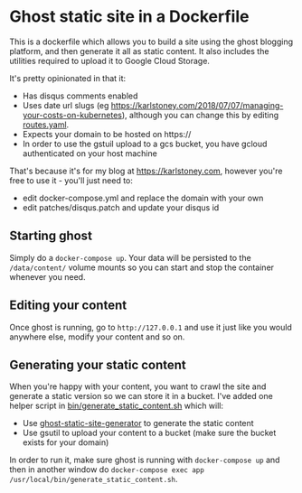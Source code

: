 # Ghost static site in a Dockerfile
This is a dockerfile which allows you to build a site using the ghost blogging platform, and then generate it all as static content.  It also includes the utilities required to upload it to Google Cloud Storage.

It's pretty opinionated in that it:

  - Has disqus comments enabled
  - Uses date url slugs (eg https://karlstoney.com/2018/07/07/managing-your-costs-on-kubernetes), although you can change this by editing [routes.yaml](data/content/settings/routes.yaml).
  - Expects your domain to be hosted on https://
  - In order to use the gstuil upload to a gcs bucket, you have gcloud authenticated on your host machine 
  
That's because it's for my blog at https://karlstoney.com, however you're free to use it - you'll just need to:

  - edit docker-compose.yml and replace the domain with your own
  - edit patches/disqus.patch and update your disqus id

## Starting ghost
Simply do a `docker-compose up`.  Your data will be persisted to the `/data/content/` volume mounts so you can start and stop the container whenever you need.

## Editing your content
Once ghost is running, go to `http://127.0.0.1` and use it just like you would anywhere else, modify your content and so on.

## Generating your static content
When you're happy with your content, you want to crawl the site and generate a static version so we can store it in a bucket.  I've added one helper script in [bin/generate_static_content.sh](bin/generate_static_content.sh) which will:

  - Use [ghost-static-site-generator](https://github.com/Fried-Chicken/ghost-static-site-generator) to generate the static content
  - Use gsutil to upload your content to a bucket (make sure the bucket exists for your domain)

In order to run it, make sure ghost is running with `docker-compose up` and then in another window do `docker-compose exec app /usr/local/bin/generate_static_content.sh`.
